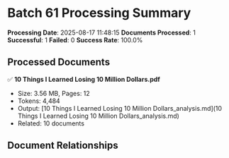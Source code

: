 # Batch 61 Processing Summary

**Processing Date**: 2025-08-17 11:48:15
**Documents Processed**: 1
**Successful**: 1
**Failed**: 0
**Success Rate**: 100.0%

## Processed Documents

✅ **10 Things I Learned Losing 10 Million Dollars.pdf**
   - Size: 3.56 MB, Pages: 12
   - Tokens: 4,484
   - Output: [10 Things I Learned Losing 10 Million Dollars_analysis.md](10 Things I Learned Losing 10 Million Dollars_analysis.md)
   - Related: 10 documents

## Document Relationships
